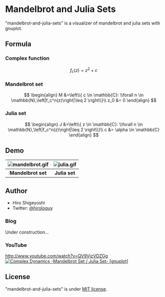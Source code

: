 # Mandelbrot and Julia Sets
"mandelbrot-and-julia-sets" is a visualizer of mandelbrot and julia sets with gnuplot.

## Formula

### Complex function
$$　f_c(z)=z^2+c　$$

### Mandelbrot set
$$ \begin{align}
M &=\left\\{ c \in \mathbb{C}: \\forall n \in \mathbb{N},\left|f_c^n(z)\right|\leq 2 \right\\}\\
z_0 &= 0
\end{align}
$$

### Julia set
$$ \begin{align}
J &=\left\\{ z \in \mathbb{C}: \\forall n \in \mathbb{N},\left|f_c^n(z)\right|\leq 2 \right\\}\\
c &= \alpha \in \mathbb{C}
\end{align}
$$

## Demo
|![mandelbrot.gif](mandelbrot.gif)|![julia.gif](julia.gif)|
|:---:|:---:|
|**Mandelbrot set**|**Julia set**|

## Author
* Hiro Shigeyoshi
* Twitter: [@hiroloquy](https://twitter.com/hiroloquy)

### Blog
Under construction...
<!-- This article is written in detail and in Japanese. You can translate it in your language.  
https://hiroloquy.com/2021/07/11/rounded-pentagram-animation/ -->

### YouTube
http://www.youtube.com/watch?v=QV9VjzVDZGg  
[![Complex Dynamics -Mandelbrot Set / Julia Set- [gnuplot]](http://img.youtube.com/vi/QV9VjzVDZGg/0.jpg)](http://www.youtube.com/watch?v=QV9VjzVDZGg "Complex Dynamics -Mandelbrot Set / Julia Set- [gnuplot]")

## License
"mandelbrot-and-julia-sets" is under [MIT license](https://github.com/hiroloquy/mandelbrot-and-julia-sets/blob/master/LICENSE).
